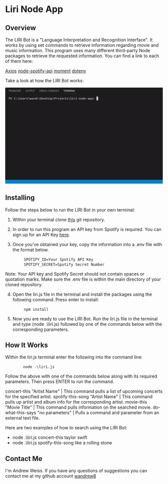 # Liri Node App

## Overview

The LIRI Bot is a "Language Interpretation and Recognition Interface". It works by using set commands to retrieve information regarding movie and music information. This program uses many different third-party Node packages to retrieve the requested information. You can find a link to each of them here:

 [Axios](https://www.npmjs.com/package/axios)
 [node-spotify-api](https://www.npmjs.com/package/node-spotify-api)
 [moment](https://www.npmjs.com/package/moment)
 [dotenv](https://www.npmjs.com/package/dotenv)

Take a look at how the LIRI Bot works:

![photo](images/liribot.gif)

## Installing 

Follow the steps below to run the LIRI Bot in your own terminal:

1. Within your terminal clone [this](https://github.com/wandrew8/liri-node-app) git repository. 

2. In order to run this program an API key from Spotify is required. You can sign up for an API Key [here](https://developer.spotify.com/dashboard/login).

3. Once you've obtained your key, copy the information into a .env file with the format below. 

            SPOTIFY_ID=Your Spotify API Key 
            SPOTIFY_SECRET=Spotify Secret Number

 Note: Your API key and Spotify Secret should not contain spaces or quotation marks. Make sure the .env file is within the main directory of your cloned repository. 

4. Open the liri.js file in the terminal and install the packages using the following command. Press enter to install:

            npm install

5. Now you are ready to use the LIRI Bot. Run the liri.js file in the terminal and type (node .\liri.js) followed by one of the commands below with the corresponding parameters.

## How It Works

Within the liri.js terminal enter the following into the command line:

            node .\liri.js 
            
Follow the above with one of the commands below along with its required parameters. Then press ENTER to run the command.

concert-this "Artist Name" | This command pulls a list of upcoming concerts for the specified artist.
spotify-this-song "Artist Name" | This command pulls up artist and album info for the corresponding artist.
movie-this "Movie Title" | This command pulls information on the searched movie.
do-what-this-says "no parameters" | Pulls a command and parameter from an external text file. 

Here are two examples of how to search using the LIRI Bot:
 - node .\liri.js concert-this taylor swift
 - node .\liri.js spotify-this-song like a rolling stone

 ## Contact Me

 I'm Andrew Weiss. If you have any questions of suggestions you can contact me at my github account [wandrew8](https://github.com/wandrew8)





